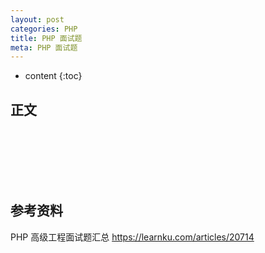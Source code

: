 ```yaml
---
layout: post
categories: PHP
title: PHP 面试题
meta: PHP 面试题
---
```

* content
{:toc}

## 正文





<br/><br/><br/><br/><br/>
## 参考资料

PHP 高级工程面试题汇总 <https://learnku.com/articles/20714>
